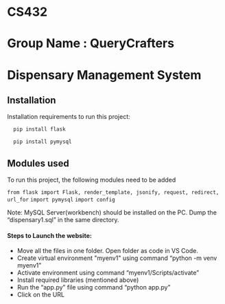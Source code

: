 # CS432
# Group Name : QueryCrafters
# Dispensary Management System

## Installation

Installation requirements to run this project:

```bash
  pip install flask
```
```bash
  pip install pymysql
```

    
## Modules used

To run this project, the following modules need to be added

`from flask import Flask, render_template, jsonify, request, redirect, url_for`
`import pymysql`
`import config`


Note: MySQL Server(workbench) should be installed on the PC. Dump the “dispensary1.sql” in the same directory.



#### Steps to Launch the website:


- Move all the files in one folder. Open folder as code in VS Code.
- Create virtual environment "myenv1" using command “python -m venv myenv1”
- Activate environment using command “myenv1/Scripts/activate”
- Install required libraries (mentioned above)
- Run the “app.py” file using command “python app.py”
- Click on the URL 
